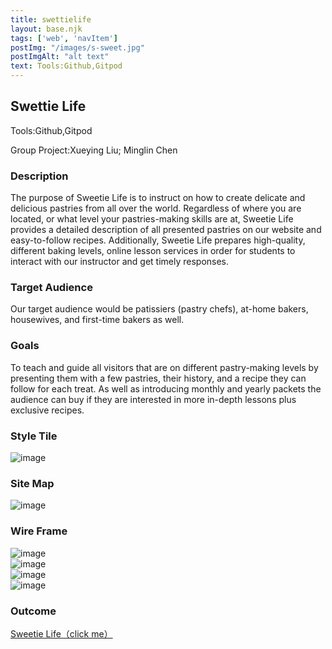 ```yaml
---
title: swettielife
layout: base.njk
tags: ['web', 'navItem']
postImg: "/images/s-sweet.jpg"
postImgAlt: "alt text"
text: Tools:Github,Gitpod
---
```

  <main>
  <div class="detailpage">   
 <div class="description"> 
    <h2 class="dptitle">Swettie Life</h2>  
   <p class="dpword">Tools:Github,Gitpod</p>
    <p class="dpword">Group Project:Xueying Liu; Minglin Chen</p>
   <h3 class="projectdetail">Description</h3>
   <p class="dpword"> The purpose of Sweetie Life is to instruct on how to create delicate and delicious pastries from all over the world. Regardless of where you are located, or what level your pastries-making skills are at, Sweetie Life provides a detailed description of all presented pastries on our website and easy-to-follow recipes. Additionally, Sweetie Life prepares high-quality, different baking levels, online lesson services in order for students to interact with our instructor and get timely responses. 
 </h3>
   <h3 class="projectdetail">Target Audience </h3>
   <p class="dpword">Our target audience would be patissiers (pastry chefs), at-home bakers, housewives, and first-time bakers as well. </p>
   <h3 class="projectdetail">Goals</h3>
   <p class="dpword">To teach and guide all visitors that are on different pastry-making levels by presenting them with a few pastries, their history, and a recipe they can follow for each treat. As well as introducing monthly and yearly packets the audience can buy if they are interested in more in-depth lessons plus exclusive recipes.  
</p>
</div>
 <h3 class="projectdetail">Style Tile</h3>
  <div class="dpimages-width"> 
<img src="/images/sweetie/STYLETILE.jpg"  class="dp" alt="image">
</div>
<h3 class="projectdetail">Site Map</h3>
  <div class="dpimages-width"> 
<img src="/images/sweetie/sweetiemap.png"  class="dp" alt="image">
</div>
<h3 class="projectdetail">Wire Frame</h3>
<div class="dpimages-width"> 
 <img src="/images/sweetie/sl1.png"  class="dp" alt="image" >
 </div>
 <div class="dpimages-width"> 
 <img src="/images/sweetie/sl2.png"  class="dp" alt="image" >
 </div>
 <div class="dpimages-width"> 
 <img src="/images/sweetie/sl4.png"  class="dp" alt="image" >
 </div>
 <div class="dpimages-width"> 
 <img src="/images/sweetie/sl5.png"  class="dp" alt="image" >
 </div>
<h3 class="projectdetail">Outcome</h3>
 <a href="https://sweetielife.netlify.app/">Sweetie Life（click me）</a>
 </div>  
   
  </main>
